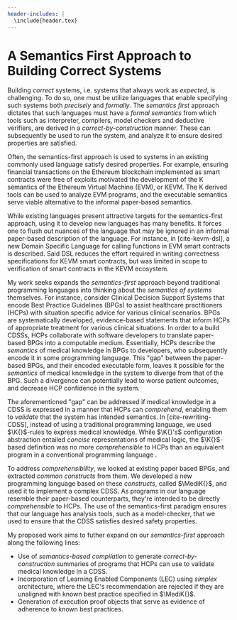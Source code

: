```yaml
---
header-includes: |
  \include{header.tex}
---
```



A Semantics First Approach to Building Correct Systems
======================================================

Building *correct* systems, i.e. systems that always work as *expected*,
is challenging. To do so, one must be utilize languages that enable
specifying such systems both *precisely* and *formally*.
The *semantics first* approach dictates that
such languages must have a *formal
semantics* from which tools such as interpreter, compilers, model
checkers and deductive verifiers, are derived in a *correct-by-construction*
manner. These can subsequently be used to run the system, and analyze
it to ensure desired properties are satisfied.

Often, the semantics-first approach is used to
systems in an existing commonly used language
satisfy desired properties.
For example, ensuring financial transactions
on the Ethereum blockchain implemented as smart contracts
were free of exploits motivated the development of the
K semantics of the Ethereum Virtual Machine (EVM), or KEVM.
The K derived tools can be used to analyze EVM programs,
and the executable semantics serve viable alternative
to the informal paper-based semantics.

While existing languages present attractive targets for
the semantics-first approach, using it to develop
new languages has many benefits. It forces one
to flush out nuances of the language
that may be ignored in an informal paper-based description
of the language. For instance, in [cite-kevm-dsl], a new
Domain Specific Language for calling functions in
EVM smart contracts is described. Said DSL reduces the effort
required in writing correctness specifications for KEVM smart
contracts, but was limited in scope to verification of smart contracts in
the KEVM ecosystem.

My work seeks expands the *semantics-first* approach
beyond traditional programming languages into thinking about
the *semantics of systems* themselves. For instance, consider
Clinical Decision Support Systems that encode Best Practice Guidelines (BPGs) to
assist healthcare practitioners (HCPs) with situation specific advice
for various clinical scenarios. BPGs are systematically developed,
evidence-based statements that inform HCPs of appropriate treatment
for various clinical situations.
In order to a build CDSSs, HCPs collaborate with software developers
to translate paper-based BPGs into
a computable medium. Essentially, HCPs describe the *semantics* of
medical knowledge in BPGs to developers, who subsequently encode it
in some programming language. This "gap" between the paper-based
BPGs, and their encoded executable form, leaves it possible for the
*semantics* of medical knowledge in the system to diverge from that
of the BPG. Such a divergence can potentially lead to worse patient
outcomes, and decrease HCP confidence in the system.

The aforementioned "gap" can be addressed if medical knowledge in
a CDSS is expressed in a manner that HCPs can *comprehend*, enabling
them to *validate* that the system has intended semantics. In
[cite-rewriting-CDSS], instead of using a traditional programming language,
we used $\K{}$-rules to express medical knowledge. While $\K{}'s$
configuration abstraction entailed *concise* representations of
medical logic, the $\K{}$-based definition was no more *comprehensible*
to HCPs than an equivalent program in a conventional programming language .

To address *comprehensibility*, we looked at
existing paper based BPGs, and extracted *common constructs* from them.
We developed a new programming language based on these *constructs*, called
$\MediK{}$, and used it to implement a complex CDSS. As programs in our language
resemble their paper-based counterparts, they're intended to be directly
*comprehensible* to HCPs. The use of the
semantics-first paradigm ensures that our language has analysis tools, such as
a model-checker, that we used to ensure that the CDSS satisfies desired safety
properties.

My proposed work aims to futher expand on our *semantics-first* approach
along the following lines:

 * Use of *semantics-based compilation* to generate *correct-by-construction*
   summaries of programs that HCPs can use to validate medical knowledge in a
   CDSS.
 * Incorporation of Learning Enabled Components (LEC) using *simplex*
 architecture, where the LEC's recommendation are rejected if they are unaligned
 with known best practice specified in $\MediK{}$.
 * Generation of execution proof objects that serve as evidence of adherence to
   known best practices.





